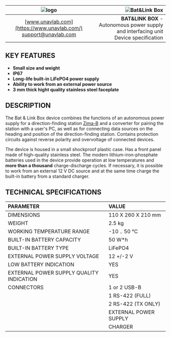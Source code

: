 | ![logo](https://ucnl.github.io/documentation/sm_logo.png) | ![Bat&Link Box](https://ucnl.github.io/documentation/batnlinkbox.png) |
| :---: | ---: |
| [www.unavlab.com](https://www.unavlab.com/) <br/> [support@unavlab.com](mailto:support@unavlab.com) | **BAT&LINK BOX** - Autonomous power supply and interfacing unit <br/> Device specification |

## KEY FEATURES

* **Small size and weight**
* **IP67**
* **Long-life built-in LiFePO4 power supply**
* **Ability to work from an external power source**
* **3 mm thick hight quality stainless steel faceplate**


## DESCRIPTION

The Bat & Link Box device combines the functions of an autonomous power supply for a direction-finding station [Zima-B](Zima_B_Specification_en.md) and a converter for pairing the station with a user's PC, as well as for connecting data sources on the heading and position of the direction-finding station. Contains protection circuits against reverse polarity and overvoltage of connected devices.

The device is housed in a small shockproof plastic case. Has a front panel made of high-quality stainless steel. The modern lithium-iron-phosphate batteries used in the device provide operation at low temperatures and **more than a thousand** charge-discharge cycles. If necessary, it is possible to work from an external 12 V DC source and at the same time charge the built-in battery from a standard charger.

<div style="page-break-after: always;"></div>

## TECHNICAL SPECIFICATIONS

| PARAMETER | VALUE |
| :--- | :--- |
| DIMENSIONS | 110 X 260 X 210 mm |
| WEIGHT | 2.5 kg |
| WORKING TEMPERATURE RANGE | -10 .. 50 °С |
| BUILT-IN BATTERY CAPACITY | 50 W\*h |
| BUILT-IN BATTERY TYPE | LiFePO4 |
| EXTERNAL POWER SUPPLY VOLTAGE | 12 +/-2 V |
| LOW BATTERY INDICATION | YES |
| EXTERNAL POWER SUPPLY QUALITY INDICATION | YES |
| CONNECTORS | 1 or 2 USB-B |
| | 1 RS-422 (FULL) |
| | 2 RS-422 (TX ONLY) |
| | EXTERNAL POWER SUPPLY |
| | CHARGER |

